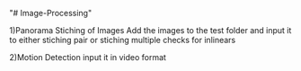 "# Image-Processing" 


1)Panorama Stiching of Images
Add the images to the test folder and input it to either stiching pair or stiching multiple
checks for inlinears


2)Motion Detection
input it in video format
